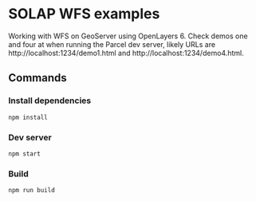 # SOLAP WFS examples

Working with WFS on GeoServer using OpenLayers 6. Check demos one and four
at when running the Parcel dev server, likely URLs are
http://localhost:1234/demo1.html and http://localhost:1234/demo4.html.

## Commands

### Install dependencies
```
npm install
```

### Dev server
```
npm start
```

### Build
```
npm run build
```
